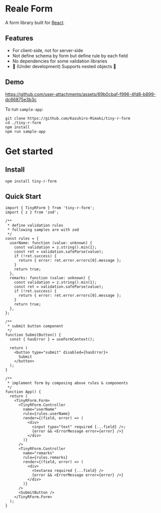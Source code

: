 # Reale Form

A form library built for [React](https://react.dev/).

## Features

- For client-side, not for server-side
- Not define schema by form but define rule by each field
- No dependencies for some validation libraries
- 🚧 (Under development) Supports nested objects 🚧

## Demo

https://github.com/user-attachments/assets/69b0cbaf-f996-4fd8-b899-dc66875e3b3c

To run `sample-app`:

```
git clone https://github.com/Kazuhiro-Mimaki/tiny-r-form
cd ./tiny-r-form
npm install
npm run sample-app
```

# Get started

## Install

```shell
npm install tiny-r-form
```

## Quick Start

```tsx
import { TinyRForm } from 'tiny-r-form';
import { z } from 'zod';

/**
 * define validation rules
 * following samples are with zod
 */
const rules = {
  userName: function (value: unknown) {
    const validation = z.string().min(1);
    const ret = validation.safeParse(value);
    if (!ret.success) {
      return { error: ret.error.errors[0].message };
    }
    return true;
  },
  remarks: function (value: unknown) {
    const validation = z.string().min(1);
    const ret = validation.safeParse(value);
    if (!ret.success) {
      return { error: ret.error.errors[0].message };
    }
    return true;
  },
};

/**
 * submit button component
 */
function SubmitButton() {
  const { hasError } = useFormContext();

  return (
    <button type="submit" disabled={hasError}>
      Submit
    </button>
  );
}

/**
 * implement form by composing above rules & components
 */
function App() {
  return (
    <TinyRForm.Form>
      <TinyRForm.Controller
        name="userName"
        rule={rules.userName}
        render={(field, error) => (
          <div>
            <input type="text" required {...field} />;
            {error && <ErrorMessage error={error} />}
          </div>
        )}
      />
      <TinyRForm.Controller
        name="remarks"
        rule={rules.remarks}
        render={(field, error) => (
          <div>
            <textarea required {...field} />
            {error && <ErrorMessage error={error} />}
          </div>
        )}
      />
      <SubmitButton />
    </TinyRForm.Form>
  );
}
```
